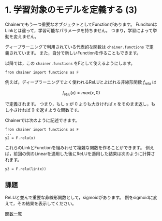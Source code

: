 
# 1. 学習対象のモデルを定義する (3)

Chainerでもう一つ重要なオブジェクトとしてFunctionがあります。
FuncitonはLinkとは違って，学習可能なパラメータを持ちません。
つまり，学習によって挙動を変えません。

ディープラーニングで利用されている代表的な関数は `chainer.functions` で定義されています。
また，自分で新しいFunctionを作ることもできます。

以降では，この  `chainer.functions` をFとして使えるようにします。

```
from chainer import functions as F
```

例えば，ディープラーニングでよく使われるReLUとよばれる非線形関数 $f_{relu}$ は

$$f_{relu}(x)=max(x,0)$$

で定義されます。
つまり，もし $x$ が $0$ よりも大きければ $x$ をそのまま返し，もし小さければ $0$ を返すような関数です。

Chainerでは次のように記述できます。

```
from chainer import functions as F
...
y2 = F.relu(x)
```

これらのLinkとFunctionを組みわせて複雑な関数を作ることができます。
例えば，前回の例のLinearを適用した後にReLUを適用した結果は次のように計算されます。

```
y3 = F.relu(lin(x))
```

## 課題

ReLUと並んで重要な非線形関数として，sigmoidがあります。
例をsigmoidに変えて，その結果を表示してください。

[関数一覧](http://docs.chainer.org/en/stable/reference/functions.html)
